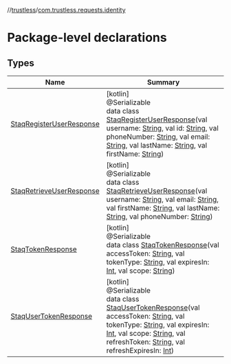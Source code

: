 //[trustless](../../index.md)/[com.trustless.requests.identity](index.md)

# Package-level declarations

## Types

| Name | Summary |
|---|---|
| [StaqRegisterUserResponse](-staq-register-user-response/index.md) | [kotlin]<br>@Serializable<br>data class [StaqRegisterUserResponse](-staq-register-user-response/index.md)(val username: [String](https://kotlinlang.org/api/latest/jvm/stdlib/kotlin/-string/index.html), val id: [String](https://kotlinlang.org/api/latest/jvm/stdlib/kotlin/-string/index.html), val phoneNumber: [String](https://kotlinlang.org/api/latest/jvm/stdlib/kotlin/-string/index.html), val email: [String](https://kotlinlang.org/api/latest/jvm/stdlib/kotlin/-string/index.html), val lastName: [String](https://kotlinlang.org/api/latest/jvm/stdlib/kotlin/-string/index.html), val firstName: [String](https://kotlinlang.org/api/latest/jvm/stdlib/kotlin/-string/index.html)) |
| [StaqRetrieveUserResponse](-staq-retrieve-user-response/index.md) | [kotlin]<br>@Serializable<br>data class [StaqRetrieveUserResponse](-staq-retrieve-user-response/index.md)(val username: [String](https://kotlinlang.org/api/latest/jvm/stdlib/kotlin/-string/index.html), val email: [String](https://kotlinlang.org/api/latest/jvm/stdlib/kotlin/-string/index.html), val firstName: [String](https://kotlinlang.org/api/latest/jvm/stdlib/kotlin/-string/index.html), val lastName: [String](https://kotlinlang.org/api/latest/jvm/stdlib/kotlin/-string/index.html), val phoneNumber: [String](https://kotlinlang.org/api/latest/jvm/stdlib/kotlin/-string/index.html)) |
| [StaqTokenResponse](-staq-token-response/index.md) | [kotlin]<br>@Serializable<br>data class [StaqTokenResponse](-staq-token-response/index.md)(val accessToken: [String](https://kotlinlang.org/api/latest/jvm/stdlib/kotlin/-string/index.html), val tokenType: [String](https://kotlinlang.org/api/latest/jvm/stdlib/kotlin/-string/index.html), val expiresIn: [Int](https://kotlinlang.org/api/latest/jvm/stdlib/kotlin/-int/index.html), val scope: [String](https://kotlinlang.org/api/latest/jvm/stdlib/kotlin/-string/index.html)) |
| [StaqUserTokenResponse](-staq-user-token-response/index.md) | [kotlin]<br>@Serializable<br>data class [StaqUserTokenResponse](-staq-user-token-response/index.md)(val accessToken: [String](https://kotlinlang.org/api/latest/jvm/stdlib/kotlin/-string/index.html), val tokenType: [String](https://kotlinlang.org/api/latest/jvm/stdlib/kotlin/-string/index.html), val expiresIn: [Int](https://kotlinlang.org/api/latest/jvm/stdlib/kotlin/-int/index.html), val scope: [String](https://kotlinlang.org/api/latest/jvm/stdlib/kotlin/-string/index.html), val refreshToken: [String](https://kotlinlang.org/api/latest/jvm/stdlib/kotlin/-string/index.html), val refreshExpiresIn: [Int](https://kotlinlang.org/api/latest/jvm/stdlib/kotlin/-int/index.html)) |
